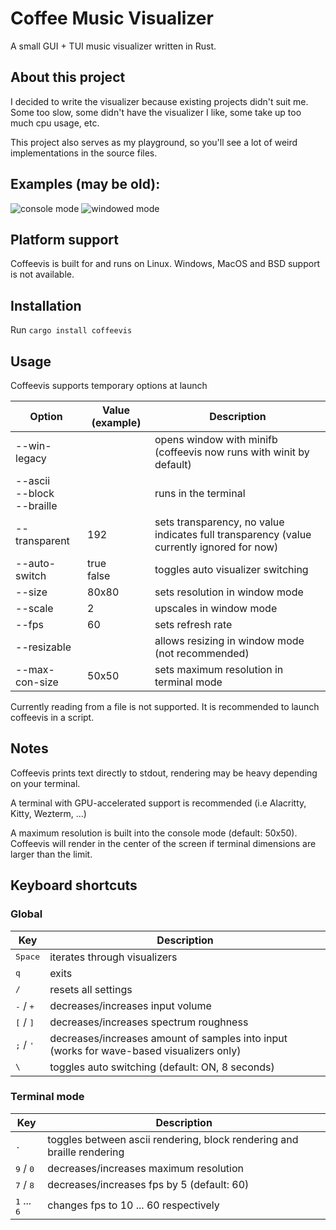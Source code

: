 # Coffee Music Visualizer
A small GUI + TUI music visualizer written in Rust.

## About this project
I decided to write the visualizer because existing projects didn't suit me.
Some too slow, some didn't have the visualizer I like, some take up too much cpu usage, etc.

This project also serves as my playground, so you'll see a lot of weird implementations in the source files.

## Examples (may be old):

![console mode](https://media.giphy.com/media/EjtGZZXlqdKeZ5ctBW/giphy.gif)
![windowed mode](https://media.giphy.com/media/ahIRySAELqiI7kIUI2/giphy.gif)

## Platform support
Coffeevis is built for and runs on Linux.
Windows, MacOS and BSD support is not available.

## Installation
Run `cargo install coffeevis`

## Usage
Coffeevis supports temporary options at launch

| Option | Value (example) | Description |
| ------ | ------ | ------ |
| --win-legacy |  | opens window with minifb (coffeevis now runs with winit by default) |
| --ascii<br />--block<br />--braille | | runs in the terminal |
| --transparent | 192 | sets transparency, no value indicates full transparency (value currently ignored for now) |
| --auto-switch | true<br />false | toggles auto visualizer switching |
| --size | 80x80 | sets resolution in window mode |
| --scale | 2 | upscales in window mode |
| --fps | 60 | sets refresh rate |
| --resizable | | allows resizing in window mode (not recommended) |
| --max-con-size | 50x50 | sets maximum resolution in terminal mode |

Currently reading from a file is not supported. It is recommended to launch coffeevis in a script.

## Notes
Coffeevis prints text directly to stdout, rendering may be heavy depending on your terminal.

A terminal with GPU-accelerated support is recommended (i.e Alacritty, Kitty, Wezterm, ...)

A maximum resolution is built into the console mode (default: 50x50). Coffeevis will render in the center of the screen if terminal dimensions are larger than the limit.

## Keyboard shortcuts

### Global
|  Key | Description |
| ------ | ------ |
| <kbd>Space</kbd> | iterates through visualizers |
| <kbd>q</kbd> | exits |
| <kbd>/</kbd> | resets all settings |
| <kbd>-</kbd> / <kbd>+</kbd> | decreases/increases input volume |
| <kbd>\[</kbd> / <kbd>\]</kbd> | decreases/increases spectrum roughness |
| <kbd>;</kbd> / <kbd>'</kbd> | decreases/increases amount of samples into input (works for wave-based visualizers only) |
| <kbd>\\</bkd> | toggles auto switching (default: ON, 8 seconds) |

### Terminal mode
|  Key | Description |
| ------ | ------ |
| <kbd>.</kbd> | toggles between ascii rendering, block rendering and braille rendering |
| <kbd>9</kbd> / <kbd>0</kbd> | decreases/increases maximum resolution |
| <kbd>7</kbd> / <kbd>8</kbd> | decreases/increases fps by 5 (default: 60) |
| <kbd>1</kbd> ... <kbd>6</kbd> | changes fps to 10 ... 60 respectively |

